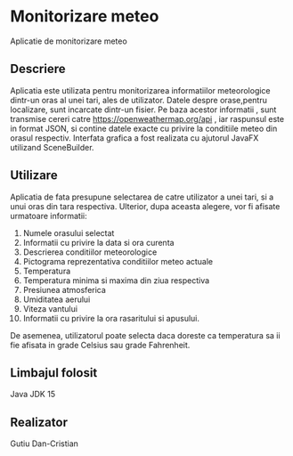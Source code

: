 # Monitorizare meteo

Aplicatie de monitorizare meteo

## Descriere

Aplicatia este utilizata pentru monitorizarea informatiilor 
meteorologice dintr-un oras al unei tari, ales de utilizator. Datele despre orase,pentru 
localizare, sunt incarcate dintr-un fisier. Pe baza acestor informatii , sunt transmise
cereri catre https://openweathermap.org/api , iar raspunsul este in format JSON, si contine
datele exacte cu privire la conditiile meteo din orasul respectiv. Interfata grafica a fost
realizata cu ajutorul JavaFX utilizand SceneBuilder.

## Utilizare

Aplicatia de fata presupune selectarea de catre utilizator a unei tari, si a unui oras din 
tara respectiva. Ulterior, dupa aceasta alegere, vor fi afisate urmatoare informatii:

1. Numele orasului selectat
2. Informatii cu privire la data si ora curenta
3. Descrierea conditiilor meteorologice
4. Pictograma reprezentativa conditiilor meteo actuale
5. Temperatura 
6. Temperatura minima si maxima din ziua respectiva
7. Presiunea atmosferica
8. Umiditatea aerului
9. Viteza vantului
10. Informatii cu privire la ora rasaritului si apusului.

De asemenea, utilizatorul poate selecta daca doreste ca temperatura sa ii fie afisata in
grade Celsius sau grade Fahrenheit.

## Limbajul folosit

Java JDK 15

## Realizator

Gutiu Dan-Cristian
